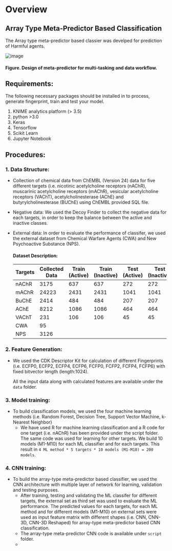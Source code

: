 # Overview
## Array Type Meta-Predictor Based Classification

The Array type meta-predictor based classier was develped for prediction of Harmful agents.

![image](https://user-images.githubusercontent.com/86823471/165199292-b97e61b8-2b5f-4230-91cb-1f8204e96ef3.png)
#### Figure. Design of meta-predictor for multi-tasking and data workflow. 

## Requirements:

The following necessary packages should be installed in to process, generate fingerprint, train and test your model.

1. KNIME analytics platform (> 3.5)
2. python >3.0
3. Keras
4. Tensorflow
5. Scikit Learn
6. Jupyter Notebook

## Procedures:
### 1. Data Structure:
- Collection of chemical data from ChEMBL (Version 24) data for five different targets (i.e. nicotinic acetylcholine receptors (nAChR), muscarinic acetylcholine receptors (mAChR), vesicular acetylcholine receptors (VAChT), acetylcholinesterase (AChE) and butyrylcholinesterase (BUChE) using ChEMBL provided SQL file.
- Negative data: We used the Decoy Finder to collect the negative data for each targets, in order to keep the balance between the active and inactive classes.
- External data: In order to evaluate the performance of classifer, we used the external dataset from Chemical Warfare Agents (CWA) and New Psychoactive Substance (NPS).

    #### Dataset Description:
    | Targets       |   Collected Data  | Train (Active) | Train (Inactive)| Test (Active) | Test (Inactive) | Total |
    |---------------|------------------ |----------|---------|--------|----------|--------|
    |   nAChR       |       3175        |   637   |   637   |   272  |  272     |  1818  |
    |   mAChR       |       24223       |   2431  |   2431  |   1041 |  1041    |  6944  |
    |   BuChE       |       2414        |   484   |   484   |   207  |  207     |  1382  |
    |   AChE        |       8212        |   1086  |   1086  |   464  |  464     |  3098  |
    |   VAChT       |       231         |   106   |   106   |   45   |  45      |  302   |
    |   CWA         |       95          |         |         |        |          |  95    |
    |   NPS         |       3126        |         |         |        |          |  3126  |

### 2. Feature Generation: 
- We used the CDK Descriptor Kit for calculation of different Fingerprints (i.e. ECFP0, ECFP2, ECFP4, ECFP6, FCFP0, FCFP2, FCFP4, FCFP6) with fixed bitvector length (length:1024).
    
    All the input data along with calculated features are available under the `data` folder.
### 3. Model training:
- To build classification models, we used the four machine learning methods (i.e. Random Forest, Decision Tree, Support Vector Machine, k-Nearest Neighbor)
    - We have used R for machine learning classification and a R code for one target (i.e. nAChR) has been provided under the script folder. The same code was used for learning for other targets. We build 10 models (M1-M10) for each ML classifier and for each targets. This result in `4 ML method * 5 targets * 10 models (M1-M10) = 200 models`.

### 4. CNN training:
- To build the array-type meta-predictor based classifier, we used the CNN architecture with multiple layer of network for learning, validation and testing purposes.
    - After training, testing and validating the ML classifer for different targets, the external set as third set was used to evaluate the ML performance. The predicted values for each targets, for each ML method and for different models (M1-M10) on external sets were used as input feature matrix with different shapes (i.e. CNN, CNN-3D, CNN-3D Reshaped) for array-type meta-predictor based CNN classification.
    - The array-type meta-predictor CNN code is available under `script` folder.
    - 
